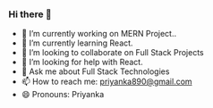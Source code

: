 ### Hi there 👋
- 🔭 I’m currently working on MERN Project..
- 🌱 I’m currently learning React.
- 👯 I’m looking to collaborate on Full Stack Projects
- 🤔 I’m looking for help with React.
- 💬 Ask me about Full Stack Technologies
- 📫 How to reach me: priyanka890@gmail.com
- 😄 Pronouns: Priyanka

<!--
**priyanka-890/priyanka-890** is a ✨ _special_ ✨ repository because its `README.md` (this file) appears on your GitHub profile.

Here are some ideas to get you started:

- 🔭 I’m currently working on ...
- 🌱 I’m currently learning ...
- 👯 I’m looking to collaborate on ...
- 🤔 I’m looking for help with ...
- 💬 Ask me about ...
- 📫 How to reach me: ...
- 😄 Pronouns: ...
- ⚡ Fun fact: ...
-->
